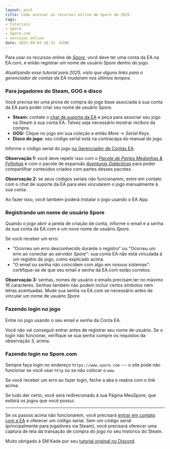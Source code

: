 ```yaml
---
layout: post
title: Como acessar os recursos online de Spore em 2025
tags:
- tutoriais
- Spore
- Spore.com
- serviços online
date: 2025-09-03 16:31 -0300
---
```

Para usar os recursos online de [_Spore_](https://guia.esporo.net/wiki/Spore), você deve ter uma conta da EA na EA.com, e então registrar um nome de usuário _Spore_ dentro do jogo.

_Atualizando esse tutorial para 2025, visto que alguns links para o gerenciador de contas da EA mudaram nos últimos tempos._

### Para jogadores do Steam, GOG e disco

Você precisa ter uma prova de compra do jogo base associada à sua conta da EA para poder criar seu nome de usuário Spore.

- **Steam:** contate o [chat de suporte da EA](https://help.ea.com/en/help-top-issues/?product=spore) e peça para associar seu jogo na Steam à sua conta EA. Talvez seja necessário mostrar recibos da compra.
- **GOG:** Clique no jogo em sua coleção e então _More &rarr; Serial Keys_.
- **Disco do jogo:** seu código serial está na contracapa do manual do jogo.

Informe o código serial do jogo [no Gerenciador de Contas EA](https://discord.com/channels/1283849808548859985/1290776608470204477/1290776608470204477).

**Observação 1:** você deve repetir isso com o [_Pacote de Partes Medonhas & Fofinhas_](https://guia.esporo.net/wiki/Pacote_de_Partes_Medonhas_&_Fofinhas) e com o pacote de expansão [_Aventuras Galácticas_](https://guia.esporo.net/wiki/Spore:_Aventuras_Galácticas) para poder compartilhar conteúdos criados com partes desses pacotes.

**Observação 2:** se seus códigos seriais não funcionarem, entre em contato com o chat de suporte da EA para eles vincularem o jogo manualmente à sua conta.

Ao fazer isso, você também poderá instalar o jogo usando o EA App.

### Registrando um nome de usuário Spore

Quando o jogo abrir a janela de criação de conta, informe o email e a senha da sua conta da EA.com e um novo nome de usuário _Spore_.

Se você receber um erro:

- "Ocorreu um erro desconhecido durante o registro" ou "Ocorreu um erro ao conectar ao servidor _Spore_": sua conta EA não está vinculada à um registro do jogo, como explicado acima.
- "O email ou senha não coincidem com algo em nossos sistemas": certifique-se de que seu email e senha da EA.com estão corretos.

**Observação 3:** senhas, nomes de usuário e emails precisam ter no máximo 16 caracteres. Senhas também não podem incluir certos símbolos nem letras acentuadas. Mude sua senha na EA.com se necessário antes de vincular um nome de usuário _Spore_.

### Fazendo login no jogo

Entre no jogo usando o seu email e senha da Conta EA.

Você não vai conseguir entrar antes de registrar seu nome de usuário. Se o login não funcionar, verifique se sua senha cumpre os requistos da observação 3, acima.

### Fazendo login no Spore.com

Sempre faça login no endereço `https://www.spore.com` --- o site pode não funcionar se você usar `http` ou se não colocar o `www`.

Se você receber um erro ao fazer login, feche a aba e reabra com o link acima.

Se tudo der certo, você será redirecionado à sua Página MeuSpore, que exibirá os jogos que você possui.

***

Se os passos acima não funcionarem, você precisará [entrar em contato com a EA](https://help.ea.com/en/help-top-issues/?product=spore) e oferecer um código serial. Sem um código serial (principalmente para jogadores via Steam), você precisará oferecer uma captura de tela da transação de compra do jogo no seu histórico do Steam.

Muito obrigado à SM Kade por seu [tutorial original no Discord](https://discord.com/channels/1283849808548859985/1290776608470204477/1290776608470204477).
